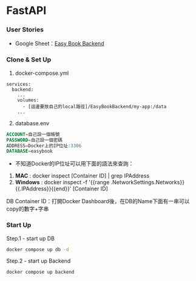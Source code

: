 # FastAPI
### User Stories
* Google Sheet：[Easy Book Backend](https://docs.google.com/spreadsheets/d/1HTl5BOC7ZXuf7exj2tgmnfYX3fG0ITDtNtZGPZHH7Ic/edit?usp=share_link)

### Clone & Set Up
1. docker-compose.yml
```docker
services:
  backend:
    ...
    volumes:
      - [這邊要放自己的local路徑]/EasyBookBackend/my-app:/data
    ...
```
2. database.env
```SQL
ACCOUNT=自己設一個帳號
PASSWORD=自己設一個密碼
ADDRESS=Docker上的IP位址:3306
DATABASE=easybook
```
* 不知道Docker的IP位址可以用下面的語法來查詢：
1. **MAC** : docker inspect [Container ID] | grep IPAddress
2. **Windows** : docker inspect -f '{{range .NetworkSettings.Networks}}{{.IPAddress}}{{end}}' [Container ID]

DB Container ID：打開Docker Dashboard後，在DB的Name下面有一串可以copy的數字+字串

### Start Up
Step.1 - start up DB
```cmd
docker compose up db -d
```

Step.2 - start up Backend
```cmd
docker compose up backend
```

